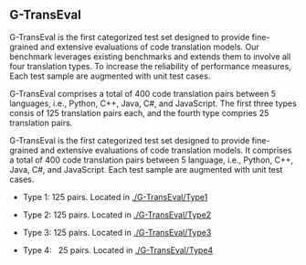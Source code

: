 ## G-TransEval
G-TransEval is the first categorized test set designed to provide fine-grained and extensive evaluations of code translation models. Our benchmark leverages existing benchmarks and extends them to involve all four translation types. To increase the reliability of performance measures, Each test sample are augmented with unit test cases.

G-TransEval comprises a total of 400 code translation pairs between 5 languages, i.e., Python, C++, Java, C#, and JavaScript. The first three types consis of 125 translation pairs each, and the fourth type compries 25 translation pairs. 

G-TransEval is the first categorized test set designed to provide fine-grained and extensive evaluations of code translation models. It comprises a total of 400 code translation pairs between 5 language, i.e., Python, C++, Java, C#, and JavaScript. Each test sample are augmented with unit test cases.

- Type 1: 125 pairs. Located in [./G-TransEval/Type1](G-TransEval/Type1)

- Type 2: 125 pairs. Located in [./G-TransEval/Type2](G-TransEval/Type2)

- Type 3: 125 pairs. Located in [./G-TransEval/Type3](G-TransEval/Type3)

- Type 4: &nbsp; 25 pairs. Located in [./G-TransEval/Type4](G-TransEval/Type4)
